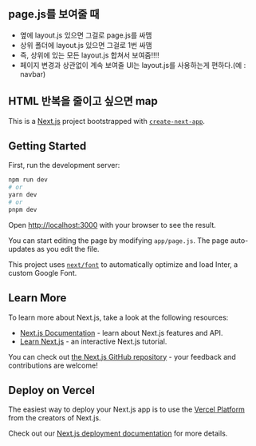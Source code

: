 ## page.js를 보여줄 때

- 옆에 layout.js 있으면 그걸로 page.js를 싸맴
- 상위 폴더에 layout.js 있으면 그걸로 1번 싸맴
- 즉, 상위에 있는 모든 layout.js 합쳐서 보여줌!!!!
- 페이지 변경과 상관없이 계속 보여줄 UI는 layout.js를 사용하는게 편하다.(예 : navbar)

## HTML 반복을 줄이고 싶으면 map

This is a [Next.js](https://nextjs.org/) project bootstrapped with [`create-next-app`](https://github.com/vercel/next.js/tree/canary/packages/create-next-app).

## Getting Started

First, run the development server:

```bash
npm run dev
# or
yarn dev
# or
pnpm dev
```

Open [http://localhost:3000](http://localhost:3000) with your browser to see the result.

You can start editing the page by modifying `app/page.js`. The page auto-updates as you edit the file.

This project uses [`next/font`](https://nextjs.org/docs/basic-features/font-optimization) to automatically optimize and load Inter, a custom Google Font.

## Learn More

To learn more about Next.js, take a look at the following resources:

- [Next.js Documentation](https://nextjs.org/docs) - learn about Next.js features and API.
- [Learn Next.js](https://nextjs.org/learn) - an interactive Next.js tutorial.

You can check out [the Next.js GitHub repository](https://github.com/vercel/next.js/) - your feedback and contributions are welcome!

## Deploy on Vercel

The easiest way to deploy your Next.js app is to use the [Vercel Platform](https://vercel.com/new?utm_medium=default-template&filter=next.js&utm_source=create-next-app&utm_campaign=create-next-app-readme) from the creators of Next.js.

Check out our [Next.js deployment documentation](https://nextjs.org/docs/deployment) for more details.
